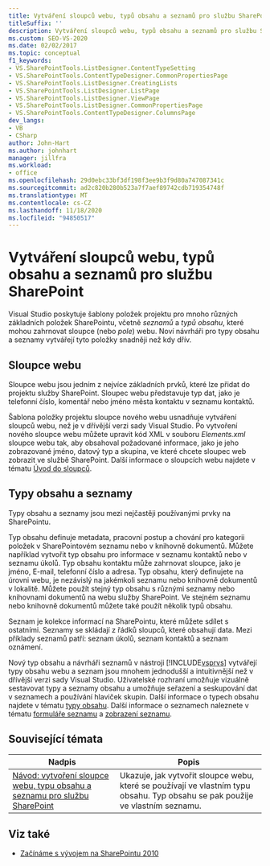 ```yaml
---
title: Vytváření sloupců webu, typů obsahu a seznamů pro službu SharePoint | Microsoft Docs
titleSuffix: ''
description: Vytváření sloupců webu, typů obsahu a seznamů pro službu SharePoint. Visual Studio poskytuje šablony položek projektu pro tyto typy položek SharePointu.
ms.custom: SEO-VS-2020
ms.date: 02/02/2017
ms.topic: conceptual
f1_keywords:
- VS.SharePointTools.ListDesigner.ContentTypeSetting
- VS.SharePointTools.ContentTypeDesigner.CommonPropertiesPage
- VS.SharePointTools.ListDesigner.CreatingLists
- VS.SharePointTools.ListDesigner.ListPage
- VS.SharePointTools.ListDesigner.ViewPage
- VS.SharePointTools.ListDesigner.CommonPropertiesPage
- VS.SharePointTools.ContentTypeDesigner.ColumnsPage
dev_langs:
- VB
- CSharp
author: John-Hart
ms.author: johnhart
manager: jillfra
ms.workload:
- office
ms.openlocfilehash: 29d0ebc33bf3df198f3ee9b3f9d80a747087341c
ms.sourcegitcommit: ad2c820b280b523a7f7aef89742cdb719354748f
ms.translationtype: MT
ms.contentlocale: cs-CZ
ms.lasthandoff: 11/18/2020
ms.locfileid: "94850517"
---
```

# <a name="create-site-columns-content-types-and-lists-for-sharepoint"></a>Vytváření sloupců webu, typů obsahu a seznamů pro službu SharePoint
  Visual Studio poskytuje šablony položek projektu pro mnoho různých základních položek SharePointu, včetně *seznamů* a *typů obsahu*, které mohou zahrnovat sloupce (nebo *pole*) webu. Noví návrháři pro typy obsahu a seznamy vytvářejí tyto položky snadněji než kdy dřív.

## <a name="site-columns"></a>Sloupce webu
 Sloupce webu jsou jedním z nejvíce základních prvků, které lze přidat do projektu služby SharePoint. Sloupec webu představuje typ dat, jako je telefonní číslo, komentář nebo jméno města kontaktu v seznamu kontaktů.

 Šablona položky projektu sloupce nového webu usnadňuje vytváření sloupců webu, než je v dřívější verzi sady Visual Studio. Po vytvoření nového sloupce webu můžete upravit kód XML v souboru *Elements.xml* sloupce webu tak, aby obsahoval požadované informace, jako je jeho zobrazované jméno, datový typ a skupina, ve které chcete sloupec web zobrazit ve službě SharePoint. Další informace o sloupcích webu najdete v tématu [Úvod do sloupců](/previous-versions/office/developer/sharepoint-2010/ms450825(v=office.14)).

## <a name="content-types-and-lists"></a>Typy obsahu a seznamy
 Typy obsahu a seznamy jsou mezi nejčastěji používanými prvky na SharePointu.

 Typ obsahu definuje metadata, pracovní postup a chování pro kategorii položek v SharePointovém seznamu nebo v knihovně dokumentů. Můžete například vytvořit typ obsahu pro informace v seznamu kontaktů nebo v seznamu úkolů. Typ obsahu kontaktu může zahrnovat sloupce, jako je jméno, E-mail, telefonní číslo a adresa. Typ obsahu, který definujete na úrovni webu, je nezávislý na jakémkoli seznamu nebo knihovně dokumentů v lokalitě. Můžete použít stejný typ obsahu s různými seznamy nebo knihovnami dokumentů na webu služby SharePoint. Ve stejném seznamu nebo knihovně dokumentů můžete také použít několik typů obsahu.

 Seznam je kolekce informací na SharePointu, které můžete sdílet s ostatními. Seznamy se skládají z řádků sloupců, které obsahují data. Mezi příklady seznamů patří: seznam úkolů, seznam kontaktů a seznam oznámení.

 Nový typ obsahu a návrháři seznamů v nástroji [!INCLUDE[vsprvs](../sharepoint/includes/vsprvs-md.md)] vytvářejí typy obsahu webu a seznam jsou mnohem jednodušší a intuitivnější než v dřívější verzi sady Visual Studio. Uživatelské rozhraní umožňuje vizuálně sestavovat typy a seznamy obsahu a umožňuje seřazení a seskupování dat v seznamech a používání hlaviček skupin. Další informace o typech obsahu najdete v tématu [typy obsahu](/previous-versions/office/developer/sharepoint-2010/ms479905(v=office.14)). Další informace o seznamech naleznete v tématu [formuláře seznamu](/previous-versions/office/developer/sharepoint-2010/aa543232(v=office.14)) a [zobrazení seznamu](/previous-versions/office/developer/sharepoint-2010/ff604021(v=office.14)).

## <a name="related-topics"></a>Související témata

|Nadpis|Popis|
|-----------|-----------------|
|[Návod: vytvoření sloupce webu, typu obsahu a seznamu pro službu SharePoint](../sharepoint/walkthrough-create-a-site-column-content-type-and-list-for-sharepoint.md)|Ukazuje, jak vytvořit sloupce webu, které se používají ve vlastním typu obsahu. Typ obsahu se pak použije ve vlastním seznamu.|

## <a name="see-also"></a>Viz také
- [Začínáme s vývojem na SharePointu 2010](/sharepoint/dev/)
